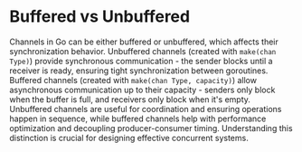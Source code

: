 # Buffered vs Unbuffered

Channels in Go can be either buffered or unbuffered, which affects their synchronization behavior. Unbuffered channels (created with `make(chan Type)`) provide synchronous communication - the sender blocks until a receiver is ready, ensuring tight synchronization between goroutines. Buffered channels (created with `make(chan Type, capacity)`) allow asynchronous communication up to their capacity - senders only block when the buffer is full, and receivers only block when it's empty. Unbuffered channels are useful for coordination and ensuring operations happen in sequence, while buffered channels help with performance optimization and decoupling producer-consumer timing. Understanding this distinction is crucial for designing effective concurrent systems.